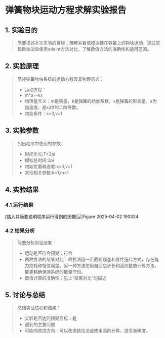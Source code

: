 # 弹簧物块运动方程求解实验报告

## 1. 实验目的

> 简要描述本次实验的目标：理解并数值模拟挂在弹簧上的物块运动，通过实现欧拉法和使用odeint方法对比，了解数值方法的准确性和适用范围。

## 2. 实验原理

> 简述弹簧物块系统的运动方程及其物理意义：
> - 运动方程：
> - m*a=-kx
> - 物理量含义：m是质量，k是弹簧的劲度系数，x是弹簧的形变量，a为加速度，是x对t的二阶导数。
> - 初始条件：x=0,v=1

## 3. 实验参数

> 列出程序中使用的参数：
> - 时间步长:T=2pi
> - 模拟总时间:2pi
> - 初始位置和速度:x=0,v=1
> - 其他相关参数:k=1,m=1

## 4. 实验结果

### 4.1 运行结果

[插入并简要说明程序运行得到的图像]![Figure 2025-04-02 190324](https://github.com/user-attachments/assets/e6fb7aeb-65e0-4f22-a138-6fcd829d0d0b)



### 4.2 结果分析

> 简要分析实验结果：
> - 运动是否符合预期：符合
> - 两种方法的结果对比：欧拉法因一阶截断误差和显性迭代方式，存在能力损耗和相位误差。另一种方法使用自适应步长和高阶数值计算方法，能更精确保持系统的能量守恒。
> - 数值计算的准确性：见上“结果对比”的描述

## 5. 讨论与总结

> 总结实验过程和结果：
> - 实验是否达到预期目标：是
> - 遇到的主要问题
> - 可能的改进方向：可以改进欧拉法或使用高阶计算，提高准确度。



